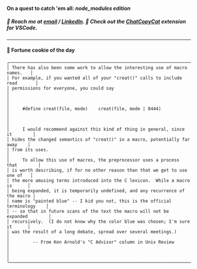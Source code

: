 #### On a quest to catch 'em all: *node_modules edition*

##### :calling: Reach me at **[email](mailto:johannes@stenmark.in)** ***/*** **[LinkedIn](https://www.linkedin.com/in/johannes-stenmark)**.  :feet: Check out the [ChatCopyCat](https://github.com/jstenmark/ChatCopyCat) extension for VSCode.

---
#### :cookie: Fortune cookie of the day
```smalltalk
╭──────────────────────────────────────────────────────────────────────────────╮
│ There has also been some work to allow the interesting use of macro names.   │
│ For example, if you wanted all of your "creat()" calls to include read       │
│ permissions for everyone, you could say                                      │
│                                                                              │
│     #define creat(file, mode)    creat(file, mode | 0444)                    │
│                                                                              │
│     I would recommend against this kind of thing in general, since it        │
│ hides the changed semantics of "creat()" in a macro, potentially far away    │
│ from its uses.                                                               │
│     To allow this use of macros, the preprocessor uses a process that        │
│ is worth describing, if for no other reason than that we get to use one of   │
│ the more amusing terms introduced into the C lexicon.  While a macro is      │
│ being expanded, it is temporarily undefined, and any recurrence of the macro │
│ name is "painted blue" -- I kid you not, this is the official terminology    │
│ -- so that in future scans of the text the macro will not be expanded        │
│ recursively.  (I do not know why the color blue was chosen; I'm sure it      │
│ was the result of a long debate, spread over several meetings.)              │
│         -- From Ken Arnold's "C Advisor" column in Unix Review               │
│                                                                              │
╰──────────────────────────────────────────────────────────────────────────────╯
```
